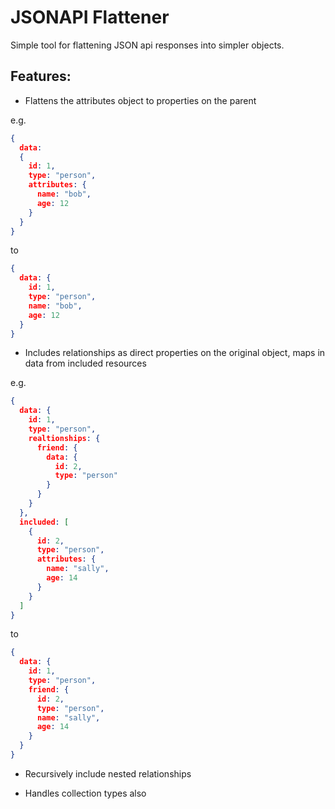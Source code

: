 # JSONAPI Flattener

Simple tool for flattening JSON api responses into simpler objects.


## Features:


* Flattens the attributes object to properties on the parent

e.g.

```json
{
  data: 
  {
    id: 1,
    type: "person",
    attributes: {
      name: "bob",
      age: 12
    }
  }
}
```

to

```json
{
  data: {
    id: 1,
    type: "person",
    name: "bob",
    age: 12
  }
}
```


* Includes relationships as direct properties on the original object, maps in data from included resources

e.g.

```json
{
  data: {
    id: 1,
    type: "person",
    realtionships: {
      friend: {
        data: {
          id: 2,
          type: "person"
        }
      }
    }
  },
  included: [
    {
      id: 2,
      type: "person",
      attributes: {
        name: "sally",
        age: 14
      }
    }
  ]
}
```

to

```json
{
  data: {
    id: 1,
    type: "person",
    friend: {
      id: 2,
      type: "person",
      name: "sally",
      age: 14
    }
  }
}
```

* Recursively include nested relationships

* Handles collection types also